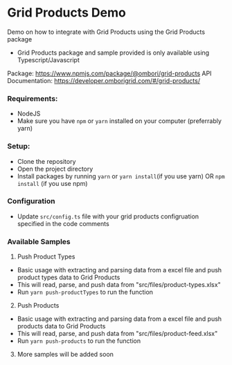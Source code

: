 # Grid Products Demo
Demo on how to integrate with Grid Products using the Grid Products package
- Grid Products package and sample provided is only available using Typescript/Javascript

Package: https://www.npmjs.com/package/@ombori/grid-products
API Documentation: https://developer.omborigrid.com/#/grid-products/

### Requirements:
- NodeJS
- Make sure you have `npm` or `yarn` installed on your computer (preferrably yarn)


### Setup:
- Clone the repository
- Open the project directory
- Install packages by running `yarn` or `yarn install`(if you use yarn)
OR `npm install` (if you use npm)


### Configuration
- Update `src/config.ts` file with your grid products configruation specified in the code comments

### Available Samples
1. Push Product Types
- Basic usage with extracting and parsing data from a excel file and push product types data to Grid Products
- This will read, parse, and push data from "src/files/product-types.xlsx"
- Run `yarn push-productTypes` to run the function
2. Push Products 
- Basic usage with extracting and parsing data from a excel file and push products data to Grid Products
- This will read, parse, and push data from "src/files/product-feed.xlsx"
- Run `yarn push-products` to run the function
3. More samples will be added soon
